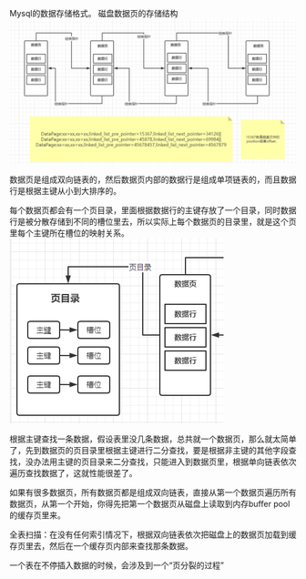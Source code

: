 Mysql的数据存储格式。
磁盘数据页的存储结构
![image](../../images/Snipaste_2022-05-10_01-19-37.png)

数据页是组成双向链表的，然后数据页内部的数据行是组成单项链表的，而且数据行是根据主键从小到大排序的。

每个数据页都会有一个页目录，里面根据数据行的主键存放了一个目录，同时数据行是被分散存储到不同的槽位里去，所以实际上每个数据页的目录里，就是这个页里每个主键所在槽位的映射关系。
![image](../../images/Snipaste_2022-05-10_01-26-35.png)

根据主键查找一条数据，假设表里没几条数据，总共就一个数据页，那么就太简单了，先到数据页的页目录里根据主键进行二分查找，要是根据非主键的其他字段查找，没办法用主键的页目录来二分查找，只能进入到数据页里，根据单向链表依次遍历查找数据了，这就性能很差了。

如果有很多数据页，所有数据页都是组成双向链表，直接从第一个数据页遍历所有数据页，从第一个开始，你得先把第一个数据页从磁盘上读取到内存buffer pool的缓存页里来。

全表扫描：在没有任何索引情况下，根据双向链表依次把磁盘上的数据页加载到缓存页里去，然后在一个缓存页内部来查找那条数据。


一个表在不停插入数据的时候，会涉及到一个“页分裂的过程”